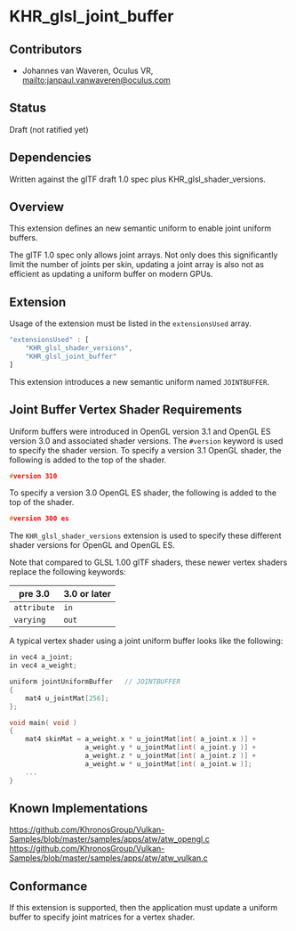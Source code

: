 # KHR\_glsl\_joint\_buffer

## Contributors

* Johannes van Waveren, Oculus VR, <mailto:janpaul.vanwaveren@oculus.com>

## Status

Draft (not ratified yet)

## Dependencies

Written against the glTF draft 1.0 spec plus KHR_glsl_shader_versions.

## Overview

This extension defines an new semantic uniform to enable joint uniform buffers.

The glTF 1.0 spec only allows joint arrays.
Not only does this significantly limit the number of joints per skin,
updating a joint array is also not as efficient as updating a uniform buffer on modern GPUs.

## Extension

Usage of the extension must be listed in the `extensionsUsed` array.

```javascript
"extensionsUsed" : [
    "KHR_glsl_shader_versions",
    "KHR_glsl_joint_buffer"
]
```

This extension introduces a new semantic uniform named `JOINTBUFFER`.

## Joint Buffer Vertex Shader Requirements

Uniform buffers were introduced in OpenGL version 3.1 and OpenGL ES version 3.0 and associated shader versions.
The `#version` keyword is used to specify the shader version.
To specify a version 3.1 OpenGL shader, the following is added to the top of the shader.

```C
#version 310
```

To specify a version 3.0 OpenGL ES shader, the following is added to the top of the shader.

```C
#version 300 es
```

The `KHR_glsl_shader_versions` extension is used to specify these different shader versions for OpenGL and OpenGL ES.

Note that compared to GLSL 1.00 glTF shaders, these newer vertex shaders replace the following keywords:

pre 3.0     | 3.0 or later
------------|---------------------
`attribute` | `in`
`varying`   | `out`

A typical vertex shader using a joint uniform buffer looks like the following:

```C
in vec4 a_joint;
in vec4 a_weight;

uniform jointUniformBuffer   // JOINTBUFFER
{
	mat4 u_jointMat[256];
};

void main( void )
{
    mat4 skinMat = a_weight.x * u_jointMat[int( a_joint.x )] +
                   a_weight.y * u_jointMat[int( a_joint.y )] +
                   a_weight.z * u_jointMat[int( a_joint.z )] +
                   a_weight.w * u_jointMat[int( a_joint.w )];
    ...
}
```

## Known Implementations

https://github.com/KhronosGroup/Vulkan-Samples/blob/master/samples/apps/atw/atw_opengl.c
https://github.com/KhronosGroup/Vulkan-Samples/blob/master/samples/apps/atw/atw_vulkan.c

## Conformance

If this extension is supported, then the application must update a uniform buffer to
specify joint matrices for a vertex shader.
